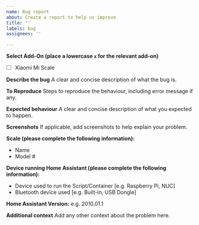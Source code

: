 ```yaml
---
name: Bug report
about: Create a report to help us improve
title: ''
labels: bug
assignees: ''

---
```


**Select Add-On (place a lowercase `x` for the relevant add-on)**
- [ ] Xiaomi Mi Scale

**Describe the bug**
A clear and concise description of what the bug is.

**To Reproduce**
Steps to reproduce the behaviour, including error message if any.

**Expected behaviour**
A clear and concise description of what you expected to happen.

**Screenshots**
If applicable, add screenshots to help explain your problem.

**Scale (please complete the following information):**
 - Name
 - Model #

**Device running Home Assistant (please complete the following information):**
 - Device used to run the Script/Container [e.g. Raspberry Pi, NUC]
 - Bluetooth device used [e.g. Built-in, USB Dongle]

**Home Assistant Version:**
e.g. 2010.01.1

**Additional context**
Add any other context about the problem here.
